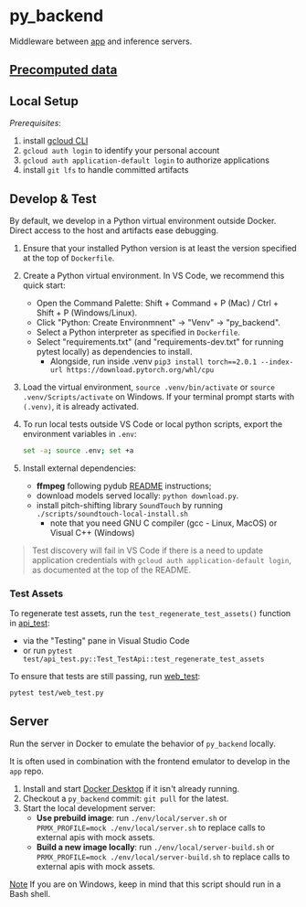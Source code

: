 # py_backend

Middleware between [app](https://github.com/ParamaxAi/app) and inference servers.

## [Precomputed data](./docs/precompute.md)

## Local Setup

_Prerequisites_:

1. install [gcloud CLI](https://cloud.google.com/sdk/docs/install)
2. `gcloud auth login` to identify your personal account
3. `gcloud auth application-default login` to authorize applications
4. install `git lfs` to handle committed artifacts

## Develop & Test

By default, we develop in a Python virtual environment outside Docker. Direct access to the host and artifacts ease debugging.

1. Ensure that your installed Python version is at least the version specified at the top of `Dockerfile`.
2. Create a Python virtual environment. In VS Code, we recommend this quick start:
   - Open the Command Palette: Shift + Command + P (Mac) / Ctrl + Shift + P (Windows/Linux).
   - Click "Python: Create Environmnent" -> "Venv" -> "py_backend".
   - Select a Python interpreter as specified in `Dockerfile`.
   - Select "requirements.txt" (and "requirements-dev.txt" for running pytest locally) as dependencies to install.
      - Alongside, run inside .venv `pip3 install torch==2.0.1 --index-url https://download.pytorch.org/whl/cpu`
3. Load the virtual environment, `source .venv/bin/activate` or `source .venv/Scripts/activate` on Windows. If your terminal prompt starts with `(.venv)`, it is already activated.
4. To run local tests outside VS Code or local python scripts, export the environment variables in `.env`:

    ```bash
    set -a; source .env; set +a
    ```

5. Install external dependencies:
   - **ffmpeg** following pydub [README](https://github.com/jiaaro/pydub#getting-ffmpeg-set-up) instructions;
   - download models served locally: `python download.py`.
   - install pitch-shifting library `SoundTouch` by running `./scripts/soundtouch-local-install.sh`
      - note that you need GNU C compiler (gcc - Linux, MacOS) or Visual C++ (Windows)

> Test discovery will fail in VS Code if there is a need to update application credentials with `gcloud auth application-default login`, as documented at the top of the README.

### Test Assets

To regenerate test assets, run the `test_regenerate_test_assets()` function in [api_test](test/api_test.py):

- via the "Testing" pane in Visual Studio Code
- or run `pytest test/api_test.py::Test_TestApi::test_regenerate_test_assets`

To ensure that tests are still passing, run [web_test](test/web_test.py):

```bash
pytest test/web_test.py
```

## Server

Run the server in Docker to emulate the behavior of `py_backend` locally.

It is often used in combination with the frontend emulator to develop in the `app` repo.

1. Install and start [Docker Desktop](https://docs.docker.com/desktop) if it isn't already running.
2. Checkout a `py_backend` commit: `git pull` for the latest.
3. Start the local development server:
   - **Use prebuild image**: run `./env/local/server.sh` or `PRMX_PROFILE=mock ./env/local/server.sh` to replace calls to external apis with mock assets.
   - **Build a new image locally**: run `./env/local/server-build.sh` or `PRMX_PROFILE=mock ./env/local/server-build.sh` to replace calls to external apis with mock assets.

<ins>Note</ins>
If you are on Windows, keep in mind that this script should run in a Bash shell.
